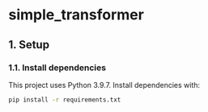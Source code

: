 # simple_transformer

## 1. Setup

### 1.1. Install dependencies

This project uses Python 3.9.7. Install dependencies with:
```bash
pip install -r requirements.txt
```